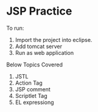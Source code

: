 # JSP Practice 

To run:

1. Import the project into eclipse.
2. Add tomcat server
3. Run as web application


Below Topics Covered

1. JSTL
2. Action Tag
3. JSP comment
4. Scriptlet Tag
5. EL expressiong